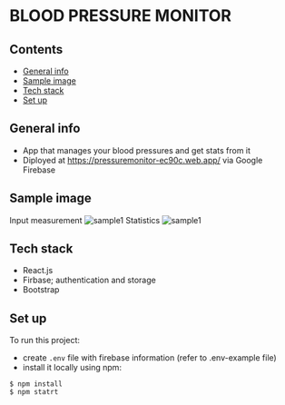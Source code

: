 # BLOOD PRESSURE MONITOR

## Contents

- [General info](#general-info)
- [Sample image](#sample-image)
- [Tech stack](#tech-stack)
- [Set up](#set-up)

## General info

- App that manages your blood pressures and get stats from it
- Diployed at https://pressuremonitor-ec90c.web.app/ via Google Firebase

## Sample image

Input measurement
![sample1](https://github.com/jeffk713/pressureMonitor/blob/master/sample-image/image1.png?raw=true)
Statistics
![sample1](https://github.com/jeffk713/pressureMonitor/blob/master/sample-image/image2.png?raw=true)

## Tech stack

- React.js
- Firbase; authentication and storage
- Bootstrap

## Set up

To run this project:

- create `.env` file with firebase information (refer to .env-example file)
- install it locally using npm:

```
$ npm install
$ npm statrt
```
